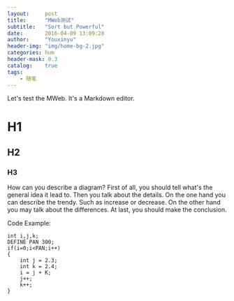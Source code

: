 ```yaml
---
layout:     post
title:      "MWeb测试"
subtitle:   "Sort but Powerful"
date:		2016-04-09 13:09:20
author:     "Youxinyu"
header-img: "img/home-bg-2.jpg"
categories: hum
header-mask: 0.3
catalog:    true
tags:
    - 随笔
---
```



Let's test the MWeb.
It's a Markdown editor.

# H1
## H2
### H3
How can you describe a diagram?
First of all, you should tell what's the general idea it lead to. Then you talk about the details. On the one hand you can describe the trendy. Such as increase or decrease. On the other hand you may talk about the differences. At last, you should make the conclusion.


Code Example:
			
	int i,j,k;
	DEFINE PAN 300;
	if(i=0;i<PAN;i++)				
	{
		int j = 2.3;
		int k = 2.4;
		i = j + K;
		j++;
		k++;
	}








